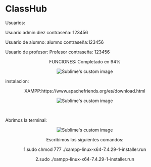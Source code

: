 # ClassHub

Usuarios:

Usuario admin:diez
contraseña: 123456

Usuario de alumno: alumno 
contraseña:123456

Usuario de profesor: Profesor
contraseña: 123456


<p align="center">
FUNCIONES: Completado en 94%
</p>


<p align="center">
  <img src="https://user-images.githubusercontent.com/71948453/193149747-6be99302-d432-4c68-8113-a66bccc91aaf.png" alt="Sublime's custom image"/>
</p>


instalacion:
<p align="center">
XAMPP:https://www.apachefriends.org/es/download.html
  </p>
<p align="center">
   <img src="https://user-images.githubusercontent.com/71948453/193150066-720db5cb-802e-42a1-a94c-872f8dc23a38.png" alt="Sublime's custom image"/>
</p>

<br>

Abrimos la terminal:
<p align="center">
   <img src="https://user-images.githubusercontent.com/71948453/193150496-317fc5d4-1bdf-4993-b61c-f5eaaf9a08c2.png" alt="Sublime's custom image"/>
</p>


<p align="center">
Escribimos los siguientes comandos:
</p>

<p align="center">
  1.sudo chmod 777 ./xampp-linux-x64-7.4.29-1-installer.run
</p>

<p align="center">
  2.sudo ./xampp-linux-x64-7.4.29-1-installer.run
</p>





